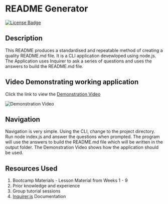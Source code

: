 # README Generator

[![License Badge](https://img.shields.io/badge/License-MIT-yellow.svg)](https://opensource.org/licenses/MIT)

## Description
This README produces a standardised and repeatable method of creating a quality README.md file. It is a CLI application devewloped using node.js. The Application uses Inquirer to ask a series of questions and uses the answers to build the README.md file.

## Video Demonstrating working application
Click the link to view the [Demonstration Video][def1]

![Demonstration Video](assets/video/readMeDemo.gif)

## Navigation

Navigation is very simple. Using the CLI, change to the project directory. Run node index.js and answer the questions when prompted. The program will use the answers to build the README.md file which will be written in the output folder. The Demonstration Video shows how the application should be used.

## Resources Used
1. Bootcamp Materials - Lesson Material from Weeks 1 - 9
2. Prior knowledge and experience
3. Group tutorial sessions
4. [Inquirer.js][def2] Documentation


[def1]: https://github.com/dingogap/readme-generator/blob/main/assets/video/readMeDemo.mp4
[def2]: https://www.npmjs.com/package/inquirer
